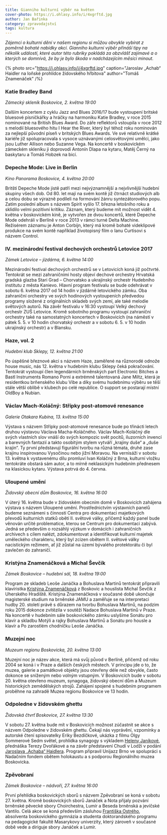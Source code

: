 ```yaml
---
title: Gianniho kulturní výběr na květen
cover-photo: https://i.ohlasy.info/i/4xgrftd.jpg
author: Jan Bařinka
category: zpravodajství
tags: kultura
---
```


*Zájemci o kulturní dění v našem regionu si můžou obvykle vybírat z poměrně bohaté nabídky akcí. Gianniho kulturní výběr přináší tipy na několik událostí, které autor této rubriky pokládá za obzvlášť zajímavé a o kterých se domnívá, že by je bylo škoda v nadcházejícím měsíci minout.*

{% photo src="https://i.ohlasy.info/i/4xgrftd.jpg" caption="Jaroslav „Achab“ Haidler na loňské prohlídce židovského hřbitova" author="Tomáš Znamenáček" /%}

###  Katie Bradley Band

*Zámecký skleník Boskovice, 2. května 19:00*

Dalším koncertem z cyklu Jazz and Blues 2016/17 bude vystoupení britské bluesové písničkářky a hráčky na harmoniku Katie Bradley, v roce 2015 nominované na British Blues Award. Do záře reflektorů vstoupila v roce 2012 s melodií bluesového hitu I Hear the River, který byl téhož roku nominován za nejlepší původní píseň v britských Blues Awards. Ve své relativně krátké kariéře již spolupracovala s vysoce uznávanými celosvětovými umělci, jako jsou Luther Allison nebo Suzanne Vega. Na koncertě v boskovickém zámeckém skleníku ji doprovodí Antonín Dlapa na kytaru, Matěj Černý na baskytaru a Tomáš Hobzek na bicí.

### Depeche Mode: Live in Berlin

*Kino Panorama Boskovice, 4. května 20:00*

Britští Depeche Mode jistě patří mezi nejvýznamnější a nejvlivnější hudební skupiny všech dob. Od 80. let mají na svém kontě již čtrnáct studiových alb a celou dobu se výrazně podíleli na formování žánru syntezátorového popu. Zatím poslední album s názvem Spirit vyšlo 17. března letošního roku a sklidilo velmi pozitivní kritiku. Záznam, který budeme mít možnost vidět 4. května v boskovickém kině, je vytvořen ze dvou koncertů, které Depeche Mode odehráli v Berlíně v roce 2013 v rámci turné Delta Machine. Režisérem záznamu je Anton Corbijn, který má kromě bohaté videklipové produkce na svém kontě například životopisný film o Ianu Curtisovi s názvem Control.

### IV. mezinárodní festival dechových orchestrů Letovice 2017

*Zámek Letovice – jízdárna, 6. května 14:00*

Mezinárodní festival dechových orchestrů se v Letovicích koná již počtvrté. Tentokrát se mezi zahraničními hosty objeví dechové orchestry Hrvatská gradská glazba Stari Grad – Chorvatsko a ukrajinský orchestr Hudebního institutu z města Kanievo. Hlavní program festivalu se bude odehrávat v sobotu 6. května 2017 od 14 hodin v jízdárně letovického zámku. Oba zahraniční orchestry ve svých hodinových vystoupeních předvedou programy složené z originálních skladeb svých zemí, ale také melodie světových autorů. Na závěr festivalu v 16:30 vystoupí Velký dechový orchestr ZUŠ Letovice. Kromě sobotního programu vystoupí zahraniční orchestry také na samostatných koncertech v Boskovicích (na náměstí v pátek 5. 5. v 10 hodin chorvatský orchestr a v sobotu 6. 5. v 10 hodin ukrajinský orchestr) a v Blansku.

### Haze, vol. 2

*Hudební klub Sklepy, 12. května 21:00*

Po úspěšné březnové akci s názvem Haze, zaměřené na různorodé odnože house music, nás 12. května v hudebním klubu Sklepy čeká pokračování. Tentokrát vystoupí člen legendárních brněnských part Electronic Bitches a Bastl Instruments Romano Porni a extrémně talentovaná Jane Miltz, která je residentkou brňenského klubu Vibe a díky svému hudebnímu výběru se těší stále větší oblibě v klubech po celé republice. O support se postarají místní OldBoy a Nubian.

### Václav Mach-Koláčný: Střípky post-atomové renesance

*Galerie Otakara Kubína, 13. května 15:00*

Výstava s názvem Střípky post-atomové renesance bude po třinácti letech druhou výstavou Václava Macha-Koláčného. Václav Mach-Koláčný dle svých vlastních slov vnáší do svých kompozic svět pocitů, iluzorních invencí a barevných fantazií a takto osobitým stylem vytváří „krajiny duše“ a „duše krajin“. Ty první představují figurální tvorbu na různá témata, druhé zase krajinu inspirovanou Vysočinou nebo jižní Moravou. Na vernisáži v sobotu 13. května k vystavenému dílu promluví Ivan Koláčný z Brna, kulturní vložku tentokráte obstará sám autor, a to mírně neklasickým hudebním přednesem na klasickou kytaru. Výstava potrvá do 4. června.

### Uloupené umění

*Židovský obecní dům Boskovice, 16. května 16:00*

V úterý 16. května bude v židovském obecním domě v Boskovicích zahájena výstava s názvem Uloupené umění. Prostřednictvím výstavních panelů budeme seznámeni s činností Centra pro dokumentaci majetkových převodů kulturních statků obětí II. světové války, přičemž každý panel bude věnován určité problematice, kterou se Centrum pro dokumentaci zabývá. Jedná se především o rozsáhlý výzkum v domácích i zahraničních archivech s cílem nalézt, zdokumentovat a identifikovat kulturní majetek uměleckého charakteru, který byl zcizen obětem II. světové války nacistickým režimem, ať již zůstal na území bývalého protektorátu či byl zavlečen do zahraničí.

### Kristýna Znamenáčková a Michal Ševčík

*Zámek Boskovice – hudební sál, 18. května 19:00*

Program ze skladeb Leoše Janáčka a Bohuslava Martinů tentokrát připravili klavíristka [Kristýna Znamenáčková](http://www.ohlasy.info/clanky/2015/12/rozhovor-znamenackova.html) z Boskovic a houslista Michal Ševčík z Uherského Hradiště. Kristýna Znamenáčková v současné době ukončuje magisterské studium na brněnské JAMU a zaměřuje se na interpretaci hudby 20. století právě s důrazem na tvorbu Bohuslava Martinů, na podzim roku 2015 dokonce zvítězila v soutěži Nadace Bohuslava Martinů v Praze. Na koncertě v hudebním sále boskovického zámku uslyšíme Sonátu pro klavír a skladbu Motýli a rajky Bohuslava Martinů a Sonátu pro housle a klavír a Po zarostlém chodníčku Leoše Janáčka.

### Muzejní noc

*Muzeum regionu Boskovicka, 20. května 13:00*

Muzejní noc je název akce, která má svůj původ v Berlíně, přičemž od roku 2004 se koná i v Praze a dalších českých městech. V principu jde o to, že muzea, galerie a památkové objekty jsou otevřeny déle než obvykle, často dokonce se sníženým nebo volným vstupným. V Boskovicích bude v sobotu 20. května otevřeno muzeum, synagoga, židovský obecní dům a Muzeum historických zemědělských strojů. Zahájení spojené s hudebním programem proběhne na zahradě Muzea regionu Boskovice ve 13 hodin.

### Odpoledne v židovském ghettu

*Židovská čtvrť Boskovice, 27. května 13:30*

V sobotu 27. května bude mít v Boskovicích možnost zúčastnit se akce s názvem Odpoledne v židovském ghettu. Čekají nás vyprávění, vzpomínky a autorské čtení spisovatelky Eriky Bezdíčkové, ukázka z filmu Olgy Sommerové Sedm světel, prohlídka synagogy s výkladem [Heleny Janíkové](http://archiv.ohlasy.info/?autor=Helena%20Jan%C3%ADková), přednáška Terezy Dvořákové a na závěr představení Chudí v Lodži v podání [Jaroslava „Achaba“ Haidlera](http://www.ohlasy.info/clanky/2016/05/rozhovor-achab.html). Program připravil Unijazz Brno ve spolupráci s Nadačním fondem obětem holokaustu a s podporou Regionálního muzea Boskovicka.

### Zpěvobraní

*Zámek Boskovice – nádvoří, 27. května 16:00*

První přehlídka boskovických sborů s názvem Zpěvobraní se koná v sobotu 27. května. Kromě boskovických sborů Janáček a Nota přijaly pozvání brněnské pěvecké sbory Choirchestra, Lumír a Beseda brněnská a jevíčské Vantilo. Celá akce se koná především zásluhou [Františka Ostrého](http://www.ohlasy.info/clanky/2016/02/rozhovor-nerud-ostry.html), absolventa boskovického gymnázia a studenta doktorandského programu na pedagogické fakultě Masarykovy univerzity, který zároveň v současné době vede a diriguje sbory Janáček a Lumír.
